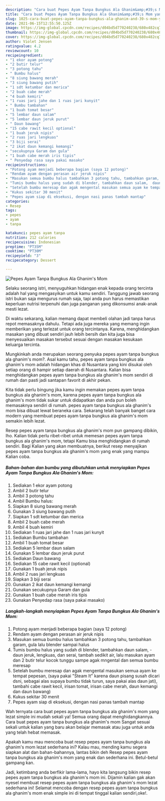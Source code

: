 ```yaml
---
description: "Cara buat Pepes Ayam Tanpa Bungkus Ala Ghanim&amp;#39;s Mom yang nikmat dan Mudah Dibuat"
title: "Cara buat Pepes Ayam Tanpa Bungkus Ala Ghanim&amp;#39;s Mom yang nikmat dan Mudah Dibuat"
slug: 1025-cara-buat-pepes-ayam-tanpa-bungkus-ala-ghanim-and-39-s-mom-yang-nikmat-dan-mudah-dibuat
date: 2021-06-15T12:55:50.125Z
image: https://img-global.cpcdn.com/recipes/d04bd5d770240238/680x482cq70/pepes-ayam-tanpa-bungkus-ala-ghanims-mom-foto-resep-utama.jpg
thumbnail: https://img-global.cpcdn.com/recipes/d04bd5d770240238/680x482cq70/pepes-ayam-tanpa-bungkus-ala-ghanims-mom-foto-resep-utama.jpg
cover: https://img-global.cpcdn.com/recipes/d04bd5d770240238/680x482cq70/pepes-ayam-tanpa-bungkus-ala-ghanims-mom-foto-resep-utama.jpg
author: Violet Jensen
ratingvalue: 4.2
reviewcount: 10
recipeingredient:
- "1 ekor ayam potong"
- "2 butir telur"
- "3 potong tahu"
- " Bumbu halus"
- "8 siung bawang merah"
- "3 siung bawang putih"
- "1 sdt ketumbar dan merica"
- "2 buah cabe merah"
- "4 buah kemiri"
- "1 ruas jari jahe dan 1 ruas jari kunyit"
- " Bumbu tambahan"
- "1 buah tomat besar"
- "5 lembar daun salam"
- "5 lembar daun jeruk purut"
- " Daun bawang"
- "15 cabe rawit kecil optional"
- "1 buah jeruk nipis"
- "2 ruas jari lengkuas"
- "3 biji serai"
- "2 ikat daun kemangi kemangi"
- "secukupnya Garam dan gula"
- "1 buah cabe merah iris tipis"
- " Penyedap rasa saya pakai masako"
recipeinstructions:
- "Potong ayam menjadi beberapa bagian (saya 12 potong)"
- "Rendam ayam dengan perasan air jeruk nipis"
- "Masukan semua bumbu halus tambahkan 3 potong tahu, tambahkan garam, gula lalu blender sampai halus"
- "Tumis bumbu halus yang sudah di blender, tambahkan daun salam,  daun jeruk, lengkuas, dan serai, tambah sedikit air, lalu masukan ayam dan 2 butir telur kocok tunggu sampe agak mngental dan semua bumbu meresap"
- "Setelah bumbu meresap dan agak mengental masukan semua ayam ke tempat pepesan, (saya pakai &#34;Steam It&#34; karena daun pisang susah dicari dsni, sebagai alas supaya bumbu tidak turun, saya pakai alas daun jati), tambahi cabe rawit kecil, irisan tomat, irisan cabe merah, daun kemangi dan daun bawang)"
- "Kukus sekitar 30 menit"
- "Pepes ayam siap di eksekusi, dengan nasi panas tambah mantap"
categories:
- Resep
tags:
- pepes
- ayam
- tanpa

katakunci: pepes ayam tanpa 
nutrition: 212 calories
recipecuisine: Indonesian
preptime: "PT35M"
cooktime: "PT30M"
recipeyield: "3"
recipecategory: Dessert

---
```



![Pepes Ayam Tanpa Bungkus Ala Ghanim&#39;s Mom](https://img-global.cpcdn.com/recipes/d04bd5d770240238/680x482cq70/pepes-ayam-tanpa-bungkus-ala-ghanims-mom-foto-resep-utama.jpg)

Selaku seorang istri, menyuguhkan hidangan enak kepada orang tercinta adalah hal yang mengasyikan untuk kamu sendiri. Tanggung jawab seorang istri bukan saja mengurus rumah saja, tapi anda pun harus memastikan keperluan nutrisi terpenuhi dan juga panganan yang dikonsumsi anak-anak mesti lezat.

Di waktu  sekarang, kalian memang dapat membeli olahan jadi tanpa harus repot memasaknya dahulu. Tetapi ada juga mereka yang memang ingin memberikan yang terlezat untuk orang tercintanya. Karena, menghidangkan masakan yang dibuat sendiri jauh lebih bersih dan kita juga bisa menyesuaikan masakan tersebut sesuai dengan masakan kesukaan keluarga tercinta. 



Mungkinkah anda merupakan seorang penyuka pepes ayam tanpa bungkus ala ghanim&#39;s mom?. Asal kamu tahu, pepes ayam tanpa bungkus ala ghanim&#39;s mom adalah hidangan khas di Nusantara yang kini disukai oleh setiap orang di hampir setiap daerah di Nusantara. Kalian bisa menghidangkan pepes ayam tanpa bungkus ala ghanim&#39;s mom sendiri di rumah dan pasti jadi santapan favorit di akhir pekan.

Kita tidak perlu bingung jika kamu ingin memakan pepes ayam tanpa bungkus ala ghanim&#39;s mom, karena pepes ayam tanpa bungkus ala ghanim&#39;s mom tidak sukar untuk didapatkan dan anda pun boleh memasaknya sendiri di rumah. pepes ayam tanpa bungkus ala ghanim&#39;s mom bisa dibuat lewat beraneka cara. Sekarang telah banyak banget cara modern yang membuat pepes ayam tanpa bungkus ala ghanim&#39;s mom semakin lebih lezat.

Resep pepes ayam tanpa bungkus ala ghanim&#39;s mom pun gampang dibikin, lho. Kalian tidak perlu ribet-ribet untuk memesan pepes ayam tanpa bungkus ala ghanim&#39;s mom, tetapi Kamu bisa menghidangkan di rumah sendiri. Bagi Kalian yang akan membuatnya, berikut resep menyajikan pepes ayam tanpa bungkus ala ghanim&#39;s mom yang enak yang mampu Kalian coba.

<!--inarticleads1-->

##### Bahan-bahan dan bumbu yang dibutuhkan untuk menyiapkan Pepes Ayam Tanpa Bungkus Ala Ghanim&#39;s Mom:

1. Sediakan 1 ekor ayam potong
1. Ambil 2 butir telur
1. Ambil 3 potong tahu
1. Ambil  Bumbu halus:
1. Siapkan 8 siung bawang merah
1. Gunakan 3 siung bawang putih
1. Siapkan 1 sdt ketumbar dan merica
1. Ambil 2 buah cabe merah
1. Ambil 4 buah kemiri
1. Sediakan 1 ruas jari jahe dan 1 ruas jari kunyit
1. Sediakan  Bumbu tambahan
1. Ambil 1 buah tomat besar
1. Sediakan 5 lembar daun salam
1. Gunakan 5 lembar daun jeruk purut
1. Sediakan  Daun bawang
1. Sediakan 15 cabe rawit kecil (optional)
1. Gunakan 1 buah jeruk nipis
1. Ambil 2 ruas jari lengkuas
1. Siapkan 3 biji serai
1. Gunakan 2 ikat daun kemangi kemangi
1. Gunakan secukupnya Garam dan gula
1. Gunakan 1 buah cabe merah iris tipis
1. Gunakan  Penyedap rasa (saya pakai masako)




<!--inarticleads2-->

##### Langkah-langkah menyiapkan Pepes Ayam Tanpa Bungkus Ala Ghanim&#39;s Mom:

1. Potong ayam menjadi beberapa bagian (saya 12 potong)
1. Rendam ayam dengan perasan air jeruk nipis
1. Masukan semua bumbu halus tambahkan 3 potong tahu, tambahkan garam, gula lalu blender sampai halus
1. Tumis bumbu halus yang sudah di blender, tambahkan daun salam,  - daun jeruk, lengkuas, dan serai, tambah sedikit air, lalu masukan ayam dan 2 butir telur kocok tunggu sampe agak mngental dan semua bumbu meresap
1. Setelah bumbu meresap dan agak mengental masukan semua ayam ke tempat pepesan, (saya pakai &#34;Steam It&#34; karena daun pisang susah dicari dsni, sebagai alas supaya bumbu tidak turun, saya pakai alas daun jati), tambahi cabe rawit kecil, irisan tomat, irisan cabe merah, daun kemangi dan daun bawang)
1. Kukus sekitar 30 menit
1. Pepes ayam siap di eksekusi, dengan nasi panas tambah mantap




Wah ternyata cara buat pepes ayam tanpa bungkus ala ghanim&#39;s mom yang lezat simple ini mudah sekali ya! Semua orang dapat menghidangkannya. Cara buat pepes ayam tanpa bungkus ala ghanim&#39;s mom Sangat sesuai sekali untuk kalian yang baru akan belajar memasak atau juga untuk anda yang telah hebat memasak.

Apakah kamu mau mencoba buat resep pepes ayam tanpa bungkus ala ghanim&#39;s mom lezat sederhana ini? Kalau mau, mending kamu segera siapkan alat dan bahan-bahannya, lantas bikin deh Resep pepes ayam tanpa bungkus ala ghanim&#39;s mom yang enak dan sederhana ini. Betul-betul gampang kan. 

Jadi, ketimbang anda berfikir lama-lama, hayo kita langsung bikin resep pepes ayam tanpa bungkus ala ghanim&#39;s mom ini. Dijamin kalian gak akan nyesel membuat resep pepes ayam tanpa bungkus ala ghanim&#39;s mom lezat sederhana ini! Selamat mencoba dengan resep pepes ayam tanpa bungkus ala ghanim&#39;s mom enak simple ini di tempat tinggal kalian sendiri,oke!.

